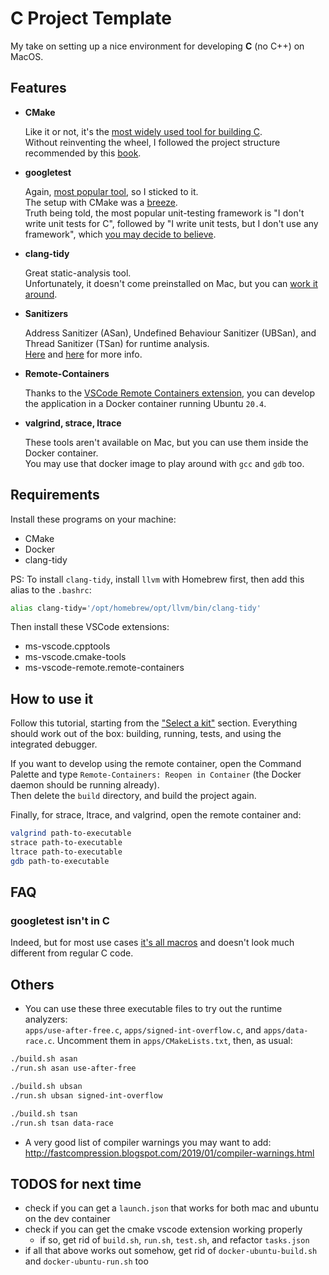 # C Project Template

My take on setting up a nice environment for developing **C** (no C++) on MacOS.

## Features
- **CMake**

    Like it or not, it's the [most widely used tool for building C](https://www.jetbrains.com/lp/devecosystem-2021/c).  
    Without reinventing the wheel, I followed the project structure recommended by this [book](https://cliutils.gitlab.io/modern-cmake/chapters/basics/structure.html).

- **googletest**

  Again, [most popular tool](https://www.jetbrains.com/lp/devecosystem-2021/c), so I sticked to it.  
    The setup with CMake was a [breeze](https://google.github.io/googletest/quickstart-cmake.html).  
    Truth being told, the most popular unit-testing framework is "I don't write unit tests for C", followed by "I write unit tests, but I don't use any framework", which [you may decide to believe](https://www.commitstrip.com/en/2017/02/08/where-are-the-tests/?).

- **clang-tidy**

    Great static-analysis tool.  
    Unfortunately, it doesn't come preinstalled on Mac, but you can [work it around](#requirements).

- **Sanitizers**

    Address Sanitizer (ASan), Undefined Behaviour Sanitizer (UBSan), and Thread Sanitizer (TSan) for runtime analysis.  
    [Here](https://github.com/google/sanitizers) and [here](https://developer.apple.com/documentation/xcode/diagnosing-memory-thread-and-crash-issues-early) for more info.
    
- **Remote-Containers**

    Thanks to the [VSCode Remote Containers extension](https://code.visualstudio.com/docs/remote/containers), you can develop the application in a Docker container running Ubuntu `20.4`.

- **valgrind, strace, ltrace**

    These tools aren't available on Mac, but you can use them inside the Docker container.  
    You may use that docker image to play around with `gcc` and `gdb` too.

## Requirements

Install these programs on your machine:

- CMake
- Docker
- clang-tidy

PS: To install `clang-tidy`, install `llvm` with Homebrew first, then add this alias to the `.bashrc`:

```sh
alias clang-tidy='/opt/homebrew/opt/llvm/bin/clang-tidy'
```

Then install these VSCode extensions:

- ms-vscode.cpptools
- ms-vscode.cmake-tools
- ms-vscode-remote.remote-containers

## How to use it
  
Follow this tutorial, starting from the ["Select a kit"](https://code.visualstudio.com/docs/cpp/cmake-linux#_select-a-kit) section.
Everything should work out of the box: building, running, tests, and using the integrated debugger.

If you want to develop using the remote container, open the Command Palette and type `Remote-Containers: Reopen in Container` (the Docker daemon should be running already).  
Then delete the `build` directory, and build the project again.

Finally, for strace, ltrace, and valgrind, open the remote container and:

```sh
valgrind path-to-executable
strace path-to-executable
ltrace path-to-executable
gdb path-to-executable
```

## FAQ

### googletest isn't in C

Indeed, but for most use cases [it's all macros](https://github.com/google/googletest/tree/main/googletest/samples) and doesn't look much different from regular C code.

## Others

- You can use these three executable files to try out the runtime analyzers:  
    `apps/use-after-free.c`, `apps/signed-int-overflow.c`, and `apps/data-race.c`.
    Uncomment them in `apps/CMakeLists.txt`, then, as usual:

```sh
./build.sh asan
./run.sh asan use-after-free

./build.sh ubsan
./run.sh ubsan signed-int-overflow

./build.sh tsan
./run.sh tsan data-race
```

- A very good list of compiler warnings you may want to add:  
http://fastcompression.blogspot.com/2019/01/compiler-warnings.html

## TODOS for next time

- check if you can get a `launch.json` that works for both mac and ubuntu on the dev container
- check if you can get the cmake vscode extension working properly
    - if so, get rid of `build.sh`, `run.sh`, `test.sh`, and refactor `tasks.json`
- if all that above works out somehow, get rid of `docker-ubuntu-build.sh` and `docker-ubuntu-run.sh` too
